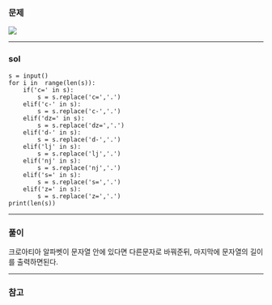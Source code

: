 ### 문제
![](https://images.velog.io/images/chestnut1044/post/e06e3fdb-3810-4bc7-aed6-59162a53eb7e/image.png)


---

### sol
```
s = input()
for i in  range(len(s)):
    if('c=' in s):
        s = s.replace('c=','.')
    elif('c-' in s):
        s = s.replace('c-','.')
    elif('dz=' in s):
        s = s.replace('dz=','.')
    elif('d-' in s):
        s = s.replace('d-','.')
    elif('lj' in s):
        s = s.replace('lj','.')   
    elif('nj' in s):
        s = s.replace('nj','.')
    elif('s=' in s):
        s = s.replace('s=','.')
    elif('z=' in s):
        s = s.replace('z=','.')
print(len(s))
```

---
### 풀이
크로아티아 알파벳이 문자열 안에 있다면 다른문자로 바꿔준뒤, 마지막에 문자열의 길이를 출력하면된다.


---

### 참고